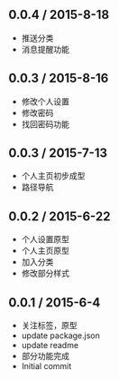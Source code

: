 ## 0.0.4 / 2015-8-18
* 推送分类
* 消息提醒功能

## 0.0.3 / 2015-8-16
* 修改个人设置
* 修改密码
* 找回密码功能

## 0.0.3 / 2015-7-13
* 个人主页初步成型
* 路径导航

## 0.0.2 / 2015-6-22
* 个人设置原型
* 个人主页原型
* 加入分类
* 修改部分样式

## 0.0.1 / 2015-6-4
* 关注标签，原型
* update package.json
* update readme
* 部分功能完成
* Initial commit